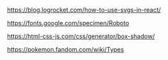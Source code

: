 https://blog.logrocket.com/how-to-use-svgs-in-react/

https://fonts.google.com/specimen/Roboto

https://html-css-js.com/css/generator/box-shadow/

https://pokemon.fandom.com/wiki/Types